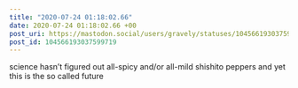 ```yaml
---
title: "2020-07-24 01:18:02.66"
date: 2020-07-24 01:18:02.66 +00
post_uri: https://mastodon.social/users/gravely/statuses/104566193037599719
post_id: 104566193037599719
---
```

science hasn’t figured out all-spicy and/or all-mild shishito peppers and yet this is the so called future


